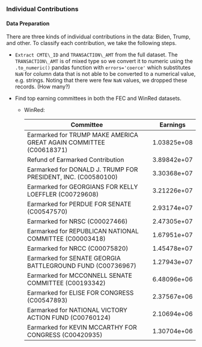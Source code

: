 ### Individual Contributions

#### Data Preparation
There are three kinds of individual contributions in the data: Biden,
Trump, and other. To classify each contribution, we take the following
steps.

* `Extract CMTE\_ID` and `TRANSACTION\_AMT` from the full dataset. The
  `TRANSACTION\_AMT` is of mixed type so we convert it to numeric using the
  `.to_numeric()` pandas function with `errors='coerce'` which substitutes
  `NaN` for column data that is not able to be converted to a numerical
  value, e.g. strings. Noting that there were few `NaN` values, we dropped
  these records. (How many?)

* Find top earning committees in both the FEC and WinRed datasets.

	* WinRed:

	  Committee                                                                              |      Earnings
	  ---------------------------------------------------------------------------------------|-----------------
	  Earmarked for TRUMP MAKE AMERICA GREAT AGAIN COMMITTEE (C00618371)                     |      1.03825e+08 
	  Refund of Earmarked Contribution                                                       |      3.89842e+07 
	  Earmarked for DONALD J. TRUMP FOR PRESIDENT, INC. (C00580100)                          |      3.30368e+07 
	  Earmarked for GEORGIANS FOR KELLY LOEFFLER (C00729608)                                 |      3.21226e+07 
	  Earmarked for PERDUE FOR SENATE (C00547570)                                            |      2.93174e+07 
	  Earmarked for NRSC (C00027466)                                                         |      2.47305e+07 
	  Earmarked for REPUBLICAN NATIONAL COMMITTEE (C00003418)                                |      1.67951e+07 
	  Earmarked for NRCC (C00075820)                                                         |      1.45478e+07 
	  Earmarked for SENATE GEORGIA BATTLEGROUND FUND (C00736967)                             |      1.27943e+07 
	  Earmarked for MCCONNELL SENATE COMMITTEE (C00193342)                                   |      6.48096e+06 
	  Earmarked for ELISE FOR CONGRESS (C00547893)                                           |      2.37567e+06 
	  Earmarked for NATIONAL VICTORY ACTION FUND (C00760124)                                 |      2.10694e+06 
	  Earmarked for KEVIN MCCARTHY FOR CONGRESS (C00420935)                                  |      1.30704e+06 

